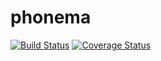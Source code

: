# phonema
[![Build Status](https://travis-ci.org/rifttech/phonema.svg?branch=master)](https://travis-ci.org/rifttech/phonema)
[![Coverage Status](https://coveralls.io/repos/github/rifttech/phonema/badge.svg?branch=master)](https://coveralls.io/github/rifttech/phonema?branch=master)